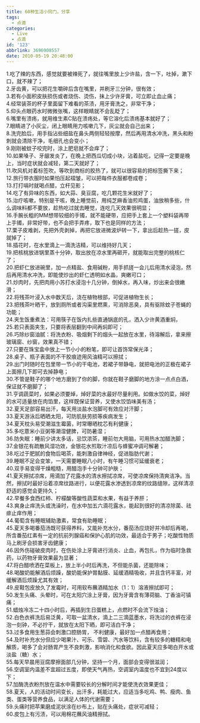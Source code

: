 ```yaml
---
title: 60种生活小窍门，分享
tags:
  - 点滴
categories:
  - Live
  - 点滴
id: '123'
abbrlink: 3696908557
date: 2010-05-19 20:48:00
---
```


1.吃了辣的东西，感觉就要被辣死了，就往嘴里放上少许盐，含一下，吐掉，漱下口，就不辣了；  
2.牙齿黄，可以把花生嚼碎后含在嘴里，并刷牙三分钟，很有效；  
3.若有小面积皮肤损伤或者烧伤、烫伤，抹上少许牙膏，可立即止血止痛；  
4.经常装茶的杯子里面留下难看的茶渍，用牙膏洗之，非常干净；  
5.仰头点眼药水时微微张嘴，这样眼睛就不会乱眨了；  
6.嘴里有溃疡，就用维生素C贴在溃疡处，等它溶化后溃疡基本就好了；  
7.眼睛进了小灰尘，闭上眼睛用力咳嗽几下，灰尘就会自己出来；  
8.洗完脸后，用手指沾些细盐在鼻头两侧轻轻按摩，然后再用清水冲洗，黑头和粉刺就会清除干净，毛细孔也会变小；  
9.刚刚被蚊子咬完时，涂上肥皂就不会痒了；  
10.如果嗓子、牙龈发炎了，在晚上把西瓜切成小块，沾着盐吃，记得一定要是晚上，当时症状就会减轻，第二天就好了；  
11.吹风机对着标签吹，等吹到商标的胶热了，就可以很容易的把标签撕下来；  
12.旅行带衣服时如果怕压起褶皱，可以把每件衣服都卷成卷；  
13.打打嗝时就喝点醋，立杆见影；  
14.吃了有异味的东西，如大蒜、臭豆腐，吃几颗花生米就好了；  
15.治疗咳嗽，特别是干咳，晚上睡觉前，用纯芝麻香油煎鸡蛋，油放稍多些，什么调味料都不要放，趁热吃过就去睡觉，连吃几天效果很明显；  
16.手腕长粗的MM想带较细的手镯，就不能硬带，应把手上套上一个塑料袋再带上手镯，非常好带，也不会把手弄疼，取下也是同样的方法；  
17.栗子皮难剥，先把外壳剥掉，再把它放进微波炉转一下，拿出后趁热一搓，皮就掉了；  
18.插花时，在水里滴上一滴洗洁精，可以维持好几天；  
19.把核桃放进锅里蒸十分钟，取出放在凉水里再砸开，就能取出完整的桃核仁了；  
20.把虾仁放进碗里，加一点精盐、食用碱粉，用手抓搓一会儿后用清水浸泡，然后再用清水冲洗，即能使炒出的虾仁透明如水晶，爽嫩可口；  
21.炒肉时，先把肉用小苏打水浸泡十几分钟，倒掉水，再入味，炒出来会很嫩滑；  
22.将残茶叶浸入水中数天后，浇在植物根部，可促进植物生长；  
23.把残茶叶晒干，放到厕所或者沟渠里燃熏，可消除恶臭，具有驱除蚊子苍蝇的功能；  
24.夹生饭重煮法：可用筷子在饭内扎些直通锅底的孔，洒入少许黄酒重焖，  
25.若只表面夹生，只要将表层翻到中间再焖即可；  
26.巧除纱窗油腻：将洗衣粉、吸烟剩下的烟头一起放在水里，待溶解后，拿来擦玻璃窗、纱窗，效果真不错；  
27.只要在珠宝盒中放上一节小小的粉笔，即可让首饰常保光泽；  
28.桌子、瓶子表面的不干胶痕迹用风油精可以擦拭；  
29.出门时随时在包里带一节小的干电池，若裙子带静电，就把电池的正极在裙子上面擦几下即可去掉静电；  
30.不管是鞋子的哪个地方磨到了你的脚，你就在鞋子磨脚的地方涂一点点白酒，保证就不磨脚了；  
31.亨调蔬菜时，如果必须要焯，焯好菜的水最好尽量利用。如做水饺的菜，焯好的水可适量放在肉馅里，这样既保证营养，又使水饺馅味美有汤；  
32.夏天足部容易出汗，每天用淡盐水泡脚可有效应对汗脚；  
33.夏天游泳后晒晒太阳，可防肌肤劳损等疾病发生；  
34.夏天枕头易受潮滋生霉菌，时常曝晒枕芯有利健康；  
35.多吃薏米小豆粥等潮湿健脾，可防暑湿；  
36.防失眠：睡前少讲太多话，忌饮浓茶，睡前勿大用脑，可用热水加醋洗脚；  
37.金银花有疏散风湿功效，金银花水煎取汁凉后与蜂蜜冲调可解暑；  
38.吃过于肥腻的食物后喝茶，能刺激自律神经，促进脂肪代谢；  
39.睡眠不足会变笨，一天需要睡眠八小时，有午睡习惯可延缓衰老；  
40.双手易变得干燥粗糙，用醋泡手十分钟可护肤；  
41.夏天擦拭凉席，用滴加了花露水的清水擦拭凉席，可使凉席保持清爽洁净。当然，擦拭时最好沿着凉席纹路进行，以便花露水渗透到凉席的纹路缝隙，这样清凉舒适的感觉会更持久；  
42.早餐多食西红柿、柠檬酸等酸性蔬菜和水果，有益于养肝；  
43.爽身止痒洗头或洗澡时，在水中加五六滴花露水，能起到很好的清凉除菌、祛痱止痒作用；  
44.葡萄含有睡眠辅助激素，常食有助睡眠；  
45.夏天多喝番茄汤既可获得养料，又能补充水分，番茄汤应烧好并冷却后再喝，所含番茄红素有一定的抗前列腺癌和保护心肌的功效，最适合于男子；吃酸性物质马上刷牙会损害牙齿健康；  
46.因外伤碰破皮肉时，在伤处涂上牙膏进行消炎、止血，再包扎，作为临时急救药，以药物牙膏效果最为显著；  
47.将白醋喷洒在菜板上，放上半小时后再洗，不但能杀菌，还能除味；  
48.喝酸奶能解酒后烦躁，酸奶能保护胃黏膜、延缓酒精吸收，并且含钙丰富，对缓解酒后烦躁尤其有效；  
49.皮鞋包皮放久了发霉时，可用软布蘸酒精加水（1：1）溶液擦拭即可；  
50.发生头痛、头晕时，可在太阳穴涂上牙膏，因为牙膏含有薄荷脑、丁香油可镇痛；  
51.蜡烛冷冻二十四小时后，再插到生日蛋糕上，点燃时不会流下烛油；  
52.白色衣裤洗后易泛黄，可取一盆清水，滴上二三滴蓝墨水，将洗过的衣裤在浸泡一刻钟，不必拧干，就放在太阳下晒，即可洁白干净；  
53.过多食用生葱蒜会刺激口腔肠胃， 不利健康，最好加一点醋再食用；  
54.及时补充水分但应少喝果汁、可乐、雪碧、汽水等饮料，含有较多的糖精和电解质，喝多了会对肠胃产生不良刺激，影响消化和食欲。因此夏天应多喝白开水或淡盐（糖）水；  
55.每天早晨用豆腐摩擦面部几分钟，坚持一个月，面部会变得很滋润；  
56.空调室内温差不宜超过五度，即使天气再热，空调室内温度也不宜到24度以下；  
57.加酶洗衣粉剂放在温水中需要较长的分解时间才能使洗衣效果更佳；  
58.夏天，人的活动时间变长，出汗多，耗能过大，应适当多吃鸡、鸭、瘦肉、鱼类、蛋类等营养食品，以满足人体的代谢需要；  
59.头痛时把苹果磨成泥状涂在纱布上，贴在头痛处，症状可减轻；  
60.皮包上有污渍，可以用棉花蘸风油精擦拭。